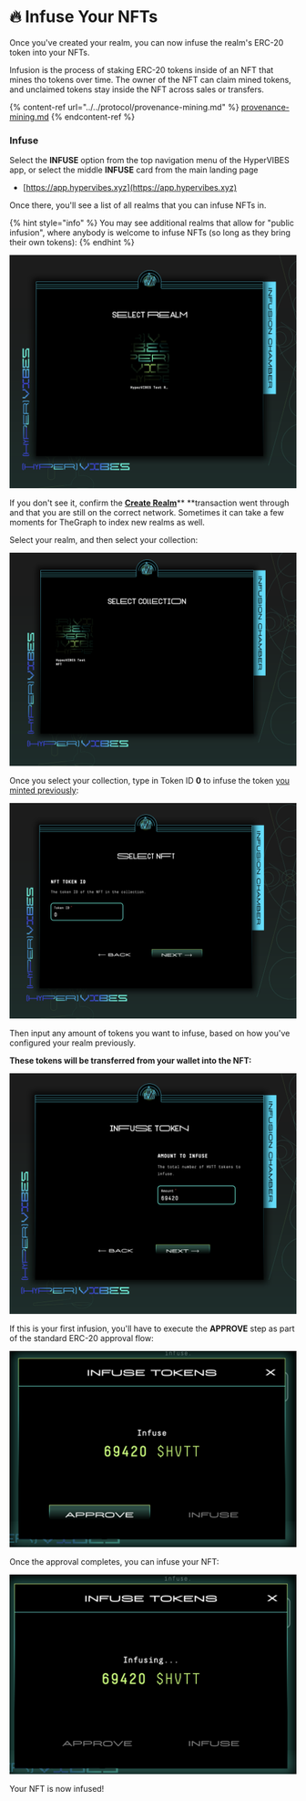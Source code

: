 # 🔥 Infuse Your NFTs

Once you've created your realm, you can now infuse the realm's ERC-20 token into your NFTs.

Infusion is the process of staking ERC-20 tokens inside of an NFT that mines tho tokens over time. The owner of the NFT can claim mined tokens, and unclaimed tokens stay inside the NFT across sales or transfers.

{% content-ref url="../../protocol/provenance-mining.md" %}
[provenance-mining.md](../../protocol/provenance-mining.md)
{% endcontent-ref %}

### Infuse

Select the **INFUSE** option from the top navigation menu of the HyperVIBES app, or select the middle **INFUSE** card from the main landing page

* [https://app.hypervibes.xyz](https://app.hypervibes.xyz)

Once there, you'll see a list of all realms that you can infuse NFTs in.&#x20;

{% hint style="info" %}
You may see additional realms that allow for "public infusion", where anybody is welcome to infuse NFTs (so long as they bring their own tokens):
{% endhint %}

![Select a realm to infuse within](<../../.gitbook/assets/Screen Shot 2021-11-15 at 2.26.20 PM.png>)

If you don't see it, confirm the [**Create Realm**](create-your-realm.md)** **transaction went through and that you are still on the correct network. Sometimes it can take a few moments for TheGraph to index new realms as well.

Select your realm, and then select your collection:

![Select the collection within the realm you'd like to infuse](<../../.gitbook/assets/Screen Shot 2021-11-15 at 2.26.25 PM.png>)

Once you select your collection, type in Token ID **0** to infuse the token [you minted previously](deploy-an-nft-contract.md):

![Select a token to infuse](<../../.gitbook/assets/Screen Shot 2021-11-15 at 2.26.32 PM.png>)

Then input any amount of tokens you want to infuse, based on how you've configured your realm previously.&#x20;

**These tokens will be transferred from your wallet into the NFT:**

![Infuse your NFT](<../../.gitbook/assets/Screen Shot 2021-11-15 at 2.26.43 PM.png>)

If this is your first infusion, you'll have to execute the **APPROVE** step as part of the standard ERC-20 approval flow:

![ERC-20 tokens must be approved before they can be spent by a smart contract](<../../.gitbook/assets/ .png>)

Once the approval completes, you can infuse your NFT:

![Infusing tokens](<../../.gitbook/assets/Screen Shot 2021-11-15 at 2.38.28 PM.png>)

Your NFT is now infused!
